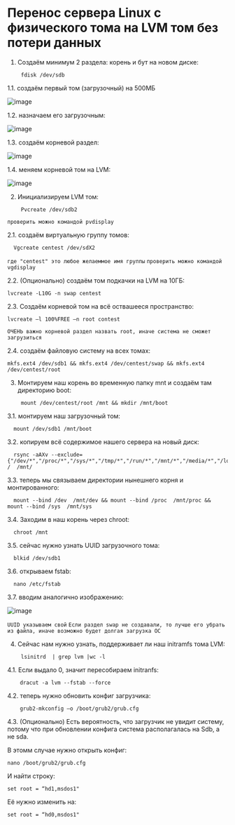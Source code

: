 # Перенос сервера Linux с физического тома на LVM том без потери данных
 
1. Создаём минимум 2 раздела: корень и бут на новом диске:

        fdisk /dev/sdb

1.1. создаём первый том (загрузочный) на 500МБ

![image](https://user-images.githubusercontent.com/40124505/227447973-6e5dd9ef-4c4f-4b66-95c8-4cdc4b04395e.png)

1.2. назначаем его загрузочным:

![image](https://user-images.githubusercontent.com/40124505/227448522-31f73890-6bb0-4e2e-8bf0-0c3d548a0c5b.png)

1.3. создаём корневой раздел:

![image](https://user-images.githubusercontent.com/40124505/227448756-bdc53848-a6ea-43dc-9689-9847ce69f4c0.png)

1.4. меняем корневой том на LVM:

![image](https://user-images.githubusercontent.com/40124505/227449218-52f28a41-9421-42bb-ac53-860c3a345e44.png)

2. Инициализируем LVM том:

        Pvcreate /dev/sdb2

``проверить можно командой pvdisplay``

2.1. создаём виртуальную группу томов:

      Vgcreate centest /dev/sdX2

``где "centest" это любое желаеммое имя группы`` ``проверить можно командой vgdisplay``

2.2. (Опционально) создаём том подкачки на LVM на 10ГБ:

    lvcreate -L10G -n swap centest
    
2.3. Создаём корневой том на всё оствашееся пространство:
    
    lvcreate –l 100%FREE –n root contest

``ОЧЕНЬ важно корневой раздел назвать root, иначе система не сможет загрузиться``

2.4. создаём файловую систему на всех томах:

    mkfs.ext4 /dev/sdb1 && mkfs.ext4 /dev/centest/swap && mkfs.ext4 /dev/centest/root
    
3. Монтируем наш корень во временную папку mnt и создаём там директорию boot:

        mount /dev/centest/root /mnt && mkdir /mnt/boot

3.1. монтируем наш загрузочный том:

      mount /dev/sdb1 /mnt/boot
      
3.2. копируем всё содержимое нашего сервера на новый диск:

      rsync -aAXv --exclude={"/dev/*","/proc/*","/sys/*","/tmp/*","/run/*","/mnt/*","/media/*","/lost+found"}  /  /mnt/
      
3.3. теперь мы связываем директории нынешнего корня и монтированного:
 
      mount --bind /dev  /mnt/dev && mount --bind /proc  /mnt/proc && mount --bind /sys  /mnt/sys

3.4. Заходим в наш корень через chroot:
     
      chroot /mnt

3.5. сейчас нужно узнать  UUID загрузочного тома:

      blkid /dev/sdb1
      
3.6. открываем fstab:

      nano /etc/fstab
      
3.7. вводим аналогично изображению:

![image](https://user-images.githubusercontent.com/40124505/227457990-33cec49b-bb60-4d4b-909a-2b03abb1ce10.png)

``UUID указываем свой`` ``Если раздел swap не создавали, то лучше его убрать из файла, иначе возможно будет долгая загрузка OC``

4. Сейчас нам нужно узнать, поддерживает ли наш initramfs тома LVM:

        lsinitrd  | grep lvm |wc -l 
      
4.1. Если выдало 0, значит пересобираем initranfs:

        dracut -a lvm --fstab --force 
        
4.2. теперь нужно обновить конфиг загрузчика:

        grub2-mkconfig –o /boot/grub2/grub.cfg
        
4.3. (Опционально)  Есть вероятность, что загрузчик не увидит систему, потому что при обновлении конфига система располагалась на Sdb, а не sda.

В этомм случае нужно открыть конфиг:

    nano /boot/grub2/grub.cfg
   
И найти строку:

    set root = “hd1,msdos1"
    
Её нужно изменить на:

    set root = “hd0,msdos1"
